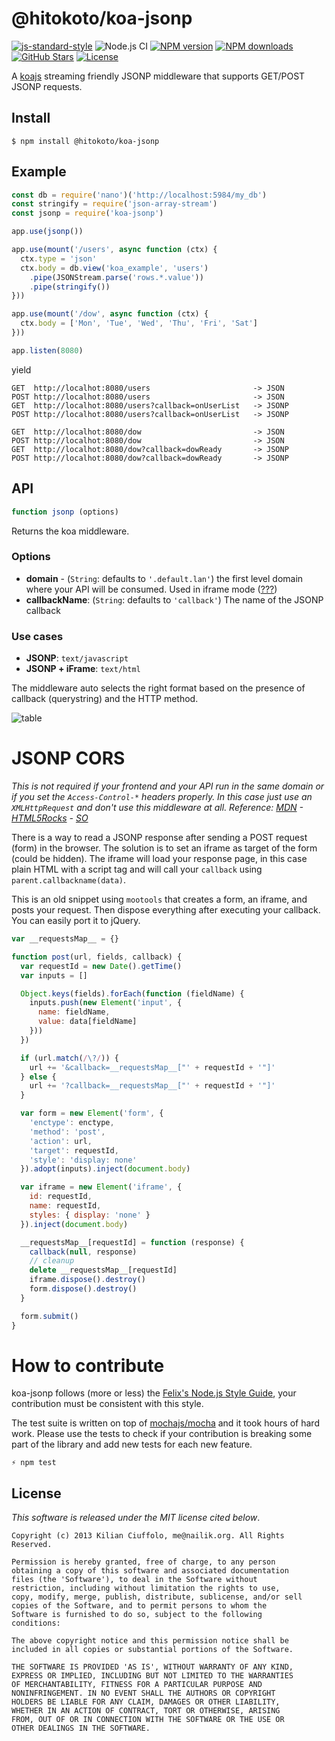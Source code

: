 # @hitokoto/koa-jsonp

[![js-standard-style](https://img.shields.io/badge/Code%20Style-Standard-green.svg?style=flat-square)](https://github.com/feross/standard)
![Node.js CI](https://github.com/hitokoto-osc/koa-jsonp/workflows/Node.js%20CI/badge.svg)
[![NPM version](https://img.shields.io/npm/v/@hitokoto/koa-jsonp.svg?style=flat-square)](https://www.npmjs.com/package/@hitokoto/koa-jsonp)
[![NPM downloads](https://img.shields.io/npm/dm/@hitokoto/koa-jsonp.svg?style=flat-square)](https://www.npmjs.com/package/koa-jsonp)
[![GitHub Stars](https://img.shields.io/github/stars/hitokoto-osc/koa-jsonp.svg?style=flat-square)](https://github.com/hitokoto-osc/koa-jsonp)
[![License](https://img.shields.io/npm/l/@hitokoto/koa-jsonp.svg?style=flat-square)](https://www.npmjs.com/package/@hitokoto/koa-jsonp)

A [koajs](https://github.com/koajs/koa) streaming friendly JSONP middleware that supports GET/POST JSONP requests.

## Install
    $ npm install @hitokoto/koa-jsonp

## Example

```js
const db = require('nano')('http://localhost:5984/my_db')
const stringify = require('json-array-stream')
const jsonp = require('koa-jsonp')

app.use(jsonp())

app.use(mount('/users', async function (ctx) {
  ctx.type = 'json'
  ctx.body = db.view('koa_example', 'users')
    .pipe(JSONStream.parse('rows.*.value'))
    .pipe(stringify())
}))

app.use(mount('/dow', async function (ctx) {
  ctx.body = ['Mon', 'Tue', 'Wed', 'Thu', 'Fri', 'Sat']
}))

app.listen(8080)
```

yield

    GET  http://localhot:8080/users                       -> JSON
    POST http://localhot:8080/users                       -> JSON
    GET  http://localhot:8080/users?callback=onUserList   -> JSONP
    POST http://localhot:8080/users?callback=onUserList   -> JSONP

    GET  http://localhot:8080/dow                         -> JSON
    POST http://localhot:8080/dow                         -> JSON
    GET  http://localhot:8080/dow?callback=dowReady       -> JSONP
    POST http://localhot:8080/dow?callback=dowReady       -> JSONP

## API

```js
function jsonp (options)
```

Returns the koa middleware.

### Options
* **domain** - (`String`: defaults to `'.default.lan'`) the first level domain where your API will be consumed. Used in iframe mode ([???](#cors))
* **callbackName**: (`String`: defaults to `'callback'`) The name of the JSONP callback

### Use cases

* __JSONP__: `text/javascript`
* __JSONP + iFrame__: `text/html`

The middleware auto selects the right format based on the presence of callback (querystring) and the HTTP method.

![table](http://f.cl.ly/items/460B2P0h3m3c22000W1p/json-transport-0.1.0.png)

# JSONP CORS

*This is not required if your frontend and your API run in the same domain or if you set the `Access-Control-*` headers properly. In this case just use an `XMLHttpRequest` and don't use this middleware at all. Reference: [MDN](https://developer.mozilla.org/en/docs/HTTP/Access_control_CORS) - [HTML5Rocks](http://www.html5rocks.com/en/tutorials/cors/) - [SO](http://stackoverflow.com/questions/13146892/cors-access-control-allow-headers-wildcard-being-ignored)*

There is a way to read a JSONP response after sending a POST request (form) in the browser. The solution is to set an iframe as target of the form (could be hidden). The iframe will load your response page, in this case plain HTML with a script tag and will call your `callback` using `parent.callbackname(data)`.

This is an old snippet using `mootools` that creates a form, an iframe, and posts your request. Then dispose everything after executing your callback.
You can easily port it to jQuery.

```js
var __requestsMap__ = {}

function post(url, fields, callback) {
  var requestId = new Date().getTime()
  var inputs = []

  Object.keys(fields).forEach(function (fieldName) {
    inputs.push(new Element('input', {
      name: fieldName,
      value: data[fieldName]
    }))
  })

  if (url.match(/\?/)) {
    url += '&callback=__requestsMap__["' + requestId + '"]'
  } else {
    url += '?callback=__requestsMap__["' + requestId + '"]'
  }

  var form = new Element('form', {
    'enctype': enctype,
    'method': 'post',
    'action': url,
    'target': requestId,
    'style': 'display: none'
  }).adopt(inputs).inject(document.body)

  var iframe = new Element('iframe', {
    id: requestId,
    name: requestId,
    styles: { display: 'none' }
  }).inject(document.body)

  __requestsMap__[requestId] = function (response) {
    callback(null, response)
    // cleanup
    delete __requestsMap__[requestId]
    iframe.dispose().destroy()
    form.dispose().destroy()
  }

  form.submit()
}
```

# How to contribute

koa-jsonp follows (more or less) the [Felix's Node.js Style Guide](http://nodeguide.com/style.html), your contribution must be consistent with this style.

The test suite is written on top of [mochajs/mocha](http://mochajs.org) and it took hours of hard work. Please use the tests to check if your contribution is breaking some part of the library and add new tests for each new feature.

    ⚡ npm test

## License

_This software is released under the MIT license cited below_.

    Copyright (c) 2013 Kilian Ciuffolo, me@nailik.org. All Rights Reserved.

    Permission is hereby granted, free of charge, to any person
    obtaining a copy of this software and associated documentation
    files (the 'Software'), to deal in the Software without
    restriction, including without limitation the rights to use,
    copy, modify, merge, publish, distribute, sublicense, and/or sell
    copies of the Software, and to permit persons to whom the
    Software is furnished to do so, subject to the following
    conditions:

    The above copyright notice and this permission notice shall be
    included in all copies or substantial portions of the Software.

    THE SOFTWARE IS PROVIDED 'AS IS', WITHOUT WARRANTY OF ANY KIND,
    EXPRESS OR IMPLIED, INCLUDING BUT NOT LIMITED TO THE WARRANTIES
    OF MERCHANTABILITY, FITNESS FOR A PARTICULAR PURPOSE AND
    NONINFRINGEMENT. IN NO EVENT SHALL THE AUTHORS OR COPYRIGHT
    HOLDERS BE LIABLE FOR ANY CLAIM, DAMAGES OR OTHER LIABILITY,
    WHETHER IN AN ACTION OF CONTRACT, TORT OR OTHERWISE, ARISING
    FROM, OUT OF OR IN CONNECTION WITH THE SOFTWARE OR THE USE OR
    OTHER DEALINGS IN THE SOFTWARE.
